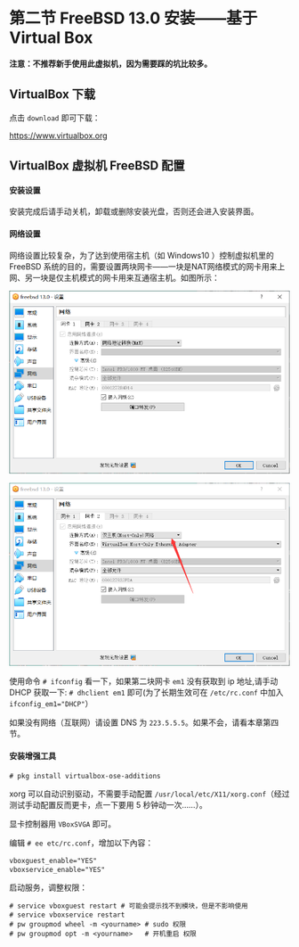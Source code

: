 # 第二节 FreeBSD 13.0 安装——基于 Virtual Box

**注意：不推荐新手使用此虚拟机，因为需要踩的坑比较多。**

## VirtualBox 下载

点击 `download` 即可下载：

<https://www.virtualbox.org>

## VirtualBox 虚拟机 FreeBSD 配置

#### 安装设置

安装完成后请手动关机，卸载或删除安装光盘，否则还会进入安装界面。

#### 网络设置

网络设置比较复杂，为了达到使用宿主机（如 Windows10 ）控制虚拟机里的 FreeBSD 系统的目的，需要设置两块网卡——一块是NAT网络模式的网卡用来上网、另一块是仅主机模式的网卡用来互通宿主机。如图所示：

![](../.gitbook/assets/QQ图片20211231155133.png)

![](../.gitbook/assets/QQ图片20211231155139.png)

使用命令 `# ifconfig` 看一下，如果第二块网卡 `em1` 没有获取到 ip 地址,请手动 DHCP 获取一下: `# dhclient em1` 即可(为了长期生效可在 `/etc/rc.conf` 中加入 `ifconfig_em1="DHCP"`）

如果没有网络（互联网）请设置 DNS 为 `223.5.5.5`。如果不会，请看本章第四节。

#### 安装增强工具

```
# pkg install virtualbox-ose-additions
```

xorg 可以自动识别驱动，不需要手动配置 `/usr/local/etc/X11/xorg.conf`（经过测试手动配置反而更卡，点一下要用 5 秒钟动一次……）。

显卡控制器用 `VBoxSVGA` 即可。

编辑 `# ee etc/rc.conf`，增加以下內容：

```
vboxguest_enable="YES"
vboxservice_enable="YES"
```

启动服务，调整权限：

```
# service vboxguest restart # 可能会提示找不到模块，但是不影响使用
# service vboxservice restart
# pw groupmod wheel -m <yourname> # sudo 权限
# pw groupmod opt -m <yourname>   # 开机重启 权限
```
